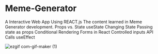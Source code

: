 # Meme-Generator
A Interactive Web App Using REACT.js
The content learned in Meme Generator development.
Props vs. State
useState
Changing State
Passing state as props
Conditional Rendering
Forms in React
Controlled inputs
API Calls
useEffect


![ezgif com-gif-maker (1)](https://user-images.githubusercontent.com/81869501/196266866-0537f080-2a9b-41d3-bd70-954c7d5be68a.gif)
